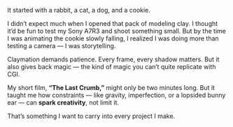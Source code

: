 ﻿
It started with a rabbit, a cat, a dog, and a cookie.

I didn’t expect much when I opened that pack of modeling clay. I thought it’d be fun to test my Sony A7R3 and shoot something small. But by the time I was animating the cookie slowly falling, I realized I was doing more than testing a camera — I was storytelling.

Claymation demands patience. Every frame, every shadow matters. But it also gives back magic — the kind of magic you can’t quite replicate with CGI.

My short film, **“The Last Crumb,”** might only be two minutes long. But it taught me how constraints — like gravity, imperfection, or a lopsided bunny ear — can **spark creativity**, not limit it.

That’s something I want to carry into every project I make.